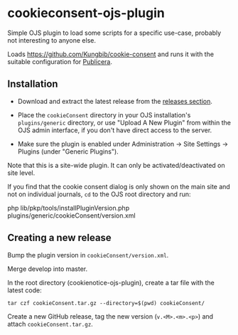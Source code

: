 # cookieconsent-ojs-plugin

Simple OJS plugin to load some scripts for a specific use-case, probably not interesting to anyone else.

Loads https://github.com/Kungbib/cookie-consent and runs it with the suitable configuration for [Publicera](https://publicera.kb.se/).

Installation
------------
* Download and extract the latest release from the [releases section](https://github.com/Kungbib/cookieconsent-ojs-plugin/releases).

* Place the `cookieConsent` directory in your OJS installation's `plugins/generic` directory, or use "Upload A New Plugin" from within the OJS admin interface, if you don't have direct access to the server.

* Make sure the plugin is enabled under Administration -> Site Settings -> Plugins (under "Generic Plugins").

Note that this is a site-wide plugin. It can only be activated/deactivated on site level.

If you find that the cookie consent dialog is only shown on the main site and not on individual journals, `cd`
to the OJS root directory and run:

  php lib/pkp/tools/installPluginVersion.php plugins/generic/cookieConsent/version.xml

Creating a new release
----------------------
Bump the plugin version in `cookieConsent/version.xml`.

Merge develop into master.

In the root directory (cookienotice-ojs-plugin), create a tar file with the latest code:
```
tar czf cookieConsent.tar.gz --directory=$(pwd) cookieConsent/
```
Create a new GitHub release, tag the new version (`v.<M>.<m>.<p>`) and attach `cookieConsent.tar.gz`. 
